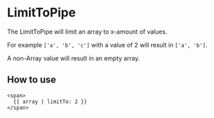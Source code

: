 # LimitToPipe

The LimitToPipe will limit an array to x-amount of values.

For example
`['a', 'b', 'c']` with a value of 2 will result in `['a', 'b']`.

A non-Array value will result in an empty array.

## How to use

```angular2html
<span>
  {{ array | limitTo: 2 }}
</span>
```

